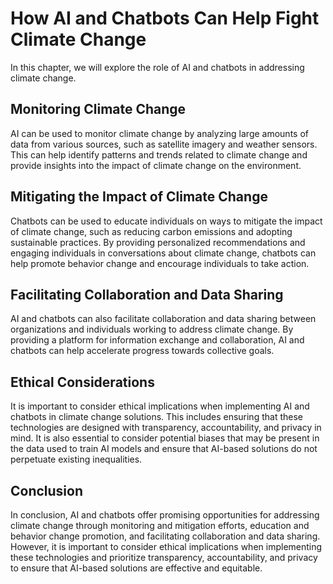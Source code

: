 How AI and Chatbots Can Help Fight Climate Change
======================================================================================================================

In this chapter, we will explore the role of AI and chatbots in addressing climate change.

Monitoring Climate Change
-------------------------

AI can be used to monitor climate change by analyzing large amounts of data from various sources, such as satellite imagery and weather sensors. This can help identify patterns and trends related to climate change and provide insights into the impact of climate change on the environment.

Mitigating the Impact of Climate Change
---------------------------------------

Chatbots can be used to educate individuals on ways to mitigate the impact of climate change, such as reducing carbon emissions and adopting sustainable practices. By providing personalized recommendations and engaging individuals in conversations about climate change, chatbots can help promote behavior change and encourage individuals to take action.

Facilitating Collaboration and Data Sharing
-------------------------------------------

AI and chatbots can also facilitate collaboration and data sharing between organizations and individuals working to address climate change. By providing a platform for information exchange and collaboration, AI and chatbots can help accelerate progress towards collective goals.

Ethical Considerations
----------------------

It is important to consider ethical implications when implementing AI and chatbots in climate change solutions. This includes ensuring that these technologies are designed with transparency, accountability, and privacy in mind. It is also essential to consider potential biases that may be present in the data used to train AI models and ensure that AI-based solutions do not perpetuate existing inequalities.

Conclusion
----------

In conclusion, AI and chatbots offer promising opportunities for addressing climate change through monitoring and mitigation efforts, education and behavior change promotion, and facilitating collaboration and data sharing. However, it is important to consider ethical implications when implementing these technologies and prioritize transparency, accountability, and privacy to ensure that AI-based solutions are effective and equitable.
